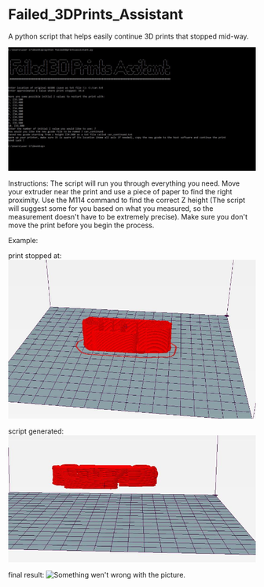 # Failed_3DPrints_Assistant
A python script that helps easily continue 3D prints that stopped mid-way.

![Something wen't wrong with the picture.](demo_pic.JPG "Assistant Demo")


Instructions:
The script will run you through everything you need. Move your extruder near the print and use a piece of paper to find the right proximity. Use the M114 command to find the correct Z height (The script will suggest some for you based on what you measured, so the measurement doesn't have to be extremely precise).  Make sure you don't move the print before you begin the process.

Example:

print stopped at: 
![Something wen't wrong with the picture.](demo1.JPG "Assistant Demo")

script generated: 
![Something wen't wrong with the picture.](demo2.JPG "Assistant Demo")



final result:
![Something wen't wrong with the picture.](demo3.JPG "Assistant Demo")

